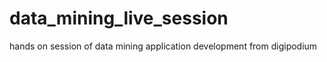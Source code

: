 # data_mining_live_session
 hands on session of data mining application development from digipodium
